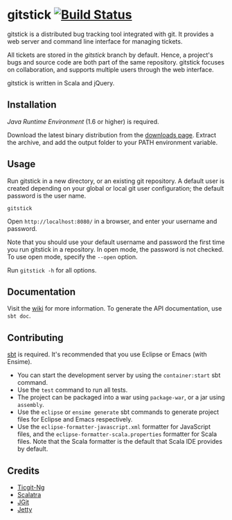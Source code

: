 # gitstick [![Build Status](https://secure.travis-ci.org/darth10/gitstick.png?branch=master)](https://travis-ci.org/darth10/gitstick)

gitstick is a distributed bug tracking tool integrated with git.
It provides a web server and command line interface for managing tickets.

All tickets are stored in the *gitstick* branch by default.
Hence, a project's bugs and source code are both part of the same repository.
gitstick focuses on collaboration, and supports multiple users through the web interface.

gitstick is written in Scala and jQuery.

## Installation

*Java Runtime Environment* (1.6 or higher) is required.

Download the latest binary distribution from the [downloads page](http://github.com/darth10/gitstick/downloads).
Extract the archive, and add the output folder to your PATH environment variable.

## Usage

Run gitstick in a new directory, or an existing git repository. 
A default user is created depending on your global or local git user configuration; the default password is the user name.

    gitstick

Open `http://localhost:8080/` in a browser, and enter your username and password.

Note that you should use your default username and password the first time you run gitstick in a repository.
In open mode, the password is not checked. To use open mode, specify the `--open` option.

Run `gitstick -h` for all options.

## Documentation

Visit the [wiki](http://darth10.github.com/gitstick) for more information.
To generate the API documentation, use `sbt doc`.

## Contributing

[sbt](http://github.com/harrah/xsbt/wiki) is required.
It's recommended that you use Eclipse or Emacs (with Ensime).

* You can start the development server by using the `container:start` sbt command. 
* Use the `test` command to run all tests.
* The project can be packaged into a war using `package-war`, or a jar using `assembly`.
* Use the `eclipse` or `ensime generate` sbt commands to generate project files for Eclipse and Emacs respectively.
* Use the `eclipse-formatter-javascript.xml` formatter for JavaScript files, and the `eclipse-formatter-scala.properties` formatter for Scala files. Note that the Scala formatter is the default that Scala IDE provides by default.

## Credits

* [Ticgit-Ng](http://github.com/schacon/ticgit/wiki)
* [Scalatra](http://www.scalatra.org/)
* [JGit](http://www.eclipse.org/jgit/)
* [Jetty](http://jetty.codehaus.org/jetty/)

